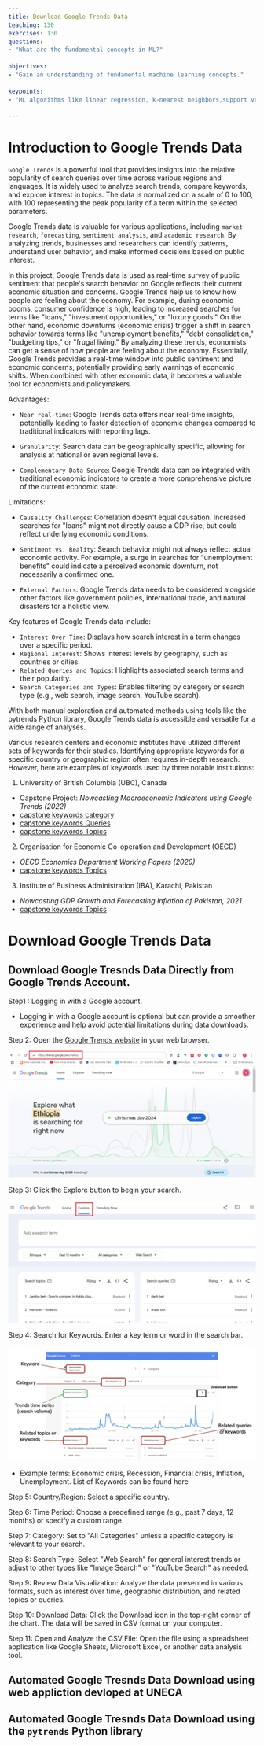 ```yaml
---
title: Download Google Trends Data
teaching: 130
exercises: 130
questions:
- "What are the fundamental concepts in ML?"

objectives:
- "Gain an understanding of fundamental machine learning concepts."

keypoints:
- "ML algorithms like linear regression, k-nearest neighbors,support vector Machine, xgboost and random forests are vital algorithms"

---
```


# Introduction to Google Trends Data

`Google Trends` is a powerful tool that provides insights into the relative popularity of search queries over time across various regions and languages. It is widely used to analyze search trends, compare keywords, and explore interest in topics. The data is normalized on a scale of 0 to 100, with 100 representing the peak popularity of a term within the selected parameters.  

Google Trends data is valuable for various applications, including `market research`, `forecasting`, `sentiment analysis`, and `academic research`. By analyzing trends, businesses and researchers can identify patterns, understand user behavior, and make informed decisions based on public interest.

In this project, Google Trends data is used as real-time survey of public sentiment that people's search behavior on Google reflects their current economic situation and concerns. Google Trends help us to know how people are feeling about the economy. For example, during economic booms, consumer confidence is high, leading to increased searches for terms like "loans," "investment opportunities," or "luxury goods." On the other hand, economic downturns (economic crisis) trigger a shift in search behavior towards terms like "unemployment benefits," "debt consolidation," "budgeting tips," or "frugal living." By analyzing these trends, economists can get a sense of how people are feeling about the economy. Essentially, Google Trends provides a real-time window into public sentiment and economic concerns, potentially providing early warnings of economic shifts. When combined with other economic data, it becomes a valuable tool for economists and policymakers.  

Advantages:

- `Near real-time`: Google Trends data offers near real-time insights, potentially leading to faster detection of economic changes compared to traditional indicators with reporting lags.

- `Granularity`: Search data can be geographically specific, allowing for analysis at national or even regional levels.

- `Complementary Data Source`: Google Trends data can be integrated with traditional economic indicators to create a more comprehensive picture of the current economic state.

Limitations:

 - `Causality Challenges`: Correlation doesn't equal causation. Increased searches for "loans" might not directly cause a GDP rise, but could reflect underlying economic conditions.
 
 - `Sentiment vs. Reality`: Search behavior might not always reflect actual economic activity. For example, a surge in searches for "unemployment benefits" could indicate a perceived economic downturn, not necessarily a confirmed one. 
 
 - `External Factors`: Google Trends data needs to be considered alongside other factors like government policies, international trade, and natural disasters for a holistic view.

Key features of Google Trends data include:

- `Interest Over Time`: Displays how search interest in a term changes over a specific period.    
- `Regional Interest`: Shows interest levels by geography, such as countries or cities.  
- `Related Queries and Topics`: Highlights associated search terms and their popularity.  
- `Search Categories and Types`: Enables filtering by category or search type (e.g., web search, image search, YouTube search).  
  
With both manual exploration and automated methods using tools like the pytrends Python library, Google Trends data is accessible and versatile for a wide range of analyses.  

Various research centers and economic institutes have utilized different sets of keywords for their studies. Identifying appropriate keywords for a specific country or geographic region often requires in-depth research. However, here are examples of keywords used by three notable institutions:

1) University of British Columbia (UBC), Canada

- Capstone Project: _Nowcasting Macroeconomic Indicators using Google Trends (2022)_
- [capstone keywords category](../data/capstone_keywords_category.csv)  
- [capstone keywords Queries](../data/capstone_keywords_queries.json) 
- [capstone keywords Topics](../data/capstone_keywords_topics.json)  
  
2) Organisation for Economic Co-operation and Development (OECD)

- _OECD Economics Department Working Papers (2020)_ 
- [capstone keywords Topics](../data/OECD_keywords.csv)    

3) Institute of Business Administration (IBA), Karachi, Pakistan

- _Nowcasting GDP Growth and Forecasting Inflation of Pakistan, 2021_
- [capstone keywords Topics](../data/IBA_keywords.xlsx)   

# Download Google Trends Data

## Download Google Tresnds Data  Directly from Google Trends Account.  

Step1 : Logging in with a Google account.  

 - Logging in with a Google account is optional but can provide a smoother experience and help avoid potential limitations during data downloads.
   
Step 2: Open the [Google Trends website](https://trends.google.com/trends/) in your web browser.  

![](../assets/img/gt1.png)

Step 3: Click the Explore button to begin your search.  

![](../assets/img/gt2.png)

Step 4: Search for Keywords. Enter a key term or word in the search bar.  

![](../assets/img/g3.png)

- Example terms: Economic crisis, Recession, Financial crisis, Inflation, Unemployment. List of Keywords can be found here 

Step 5: Country/Region: Select a specific country.  

Step 6: Time Period: Choose a predefined range (e.g., past 7 days, 12 months) or specify a custom range.    

Step 7: Category: Set to "All Categories" unless a specific category is relevant to your search.    

Step 8: Search Type: Select "Web Search" for general interest trends or adjust to other types like "Image Search" or "YouTube Search" as needed.    

Step 9: Review Data Visualization: Analyze the data presented in various formats, such as interest over time, geographic distribution, and related topics or queries.  

Step 10: Download Data: Click the Download icon in the top-right corner of the chart. The data will be saved in CSV format on your computer. 

Step 11: Open and Analyze the CSV File: Open the file using a spreadsheet application like Google Sheets, Microsoft Excel, or another data analysis tool.  

## Automated Google Tresnds Data Download using web appliction devloped at UNECA


## Automated Google Tresnds Data Download using the `pytrends` Python library


